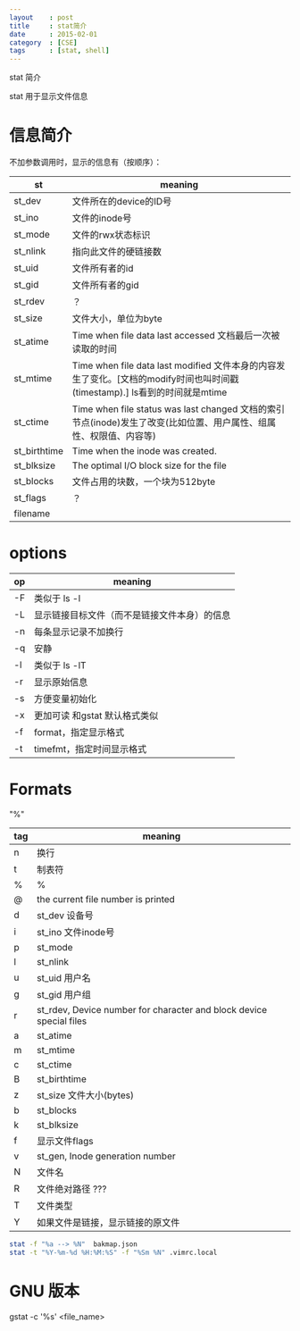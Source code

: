 ```yaml
---
layout    : post
title     : stat简介
date      : 2015-02-01
category  : [CSE]
tags      : [stat, shell]
---
```


stat 简介


stat 用于显示文件信息

<!-- more -->

# 信息简介

不加参数调用时，显示的信息有（按顺序）：

| st           | meaning                                  |
| ------------ | ---------------------------------------- |
| st_dev       | 文件所在的device的ID号                          |
| st_ino       | 文件的inode号                                |
| st_mode      | 文件的rwx状态标识                               |
| st_nlink     | 指向此文件的硬链接数                               |
| st_uid       | 文件所有者的id                                 |
| st_gid       | 文件所有者的gid                                |
| st_rdev      | ？                                        |
| st_size      | 文件大小，单位为byte                             |
| st_atime     | Time when file data last accessed   文档最后一次被读取的时间 |
| st_mtime     | Time when file data last modified     文件本身的内容发生了变化。[文档的modify时间也叫时间戳(timestamp).]  ls看到的时间就是mtime |
| st_ctime     | Time when file status was last changed   文档的索引节点(inode)发生了改变(比如位置、用户属性、组属性、权限值、内容等) |
| st_birthtime | Time when the inode was created.         |
| st_blksize   | The optimal I/O block size for the file  |
| st_blocks    | 文件占用的块数，一个块为512byte                      |
| st_flags     | ？                                        |
| filename     |                                          |

# options

| op   | meaning                |
| ---- | ---------------------- |
| -F   | 类似于 ls -l              |
| -L   | 显示链接目标文件（而不是链接文件本身）的信息 |
| -n   | 每条显示记录不加换行             |
| -q   | 安静                     |
| -l   | 类似于 ls -lT             |
| -r   | 显示原始信息                 |
| -s   | 方便变量初始化                |
| -x   | 更加可读 和gstat 默认格式类似     |
| -f   | format，指定显示格式          |
| -t   | timefmt，指定时间显示格式       |

# Formats 

"%<tag>"

| tag  | meaning                                  |
| ---- | ---------------------------------------- |
| n    | 换行                                       |
| t    | 制表符                                      |
| %    | %                                        |
| @    | the current file number is printed       |
| d    | st_dev 设备号                               |
| i    | st_ino 文件inode号                          |
| p    | st_mode                                  |
| l    | st_nlink                                 |
| u    | st_uid 用户名                               |
| g    | st_gid 用户组                               |
| r    | st_rdev, Device number for character and block device special files |
| a    | st_atime                                 |
| m    | st_mtime                                 |
| c    | st_ctime                                 |
| B    | st_birthtime                             |
| z    | st_size 文件大小(bytes)                    |
| b    | st_blocks                                |
| k    | st_blksize                               |
| f    | 显示文件flags                                |
| v    | st_gen, Inode generation number          |
| N    | 文件名                                      |
| R    | 文件绝对路径 ???                               |
| T    | 文件类型                                     |
| Y    | 如果文件是链接，显示链接的原文件                         |


```bash
stat -f "%a --> %N"  bakmap.json
stat -t "%Y-%m-%d %H:%M:%S" -f "%Sm %N" .vimrc.local
```


# GNU 版本



gstat  -c '%s'  <file_name>
